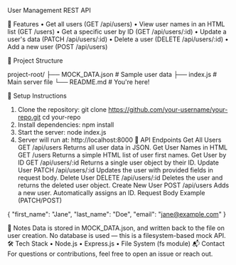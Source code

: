 User Management REST API

🚀 Features
•	Get all users (GET /api/users)
•	View user names in an HTML list (GET /users)
•	Get a specific user by ID (GET /api/users/:id)
•	Update a user's data (PATCH /api/users/:id)
•	Delete a user (DELETE /api/users/:id)
•	Add a new user (POST /api/users)

📁 Project Structure

project-root/
├── MOCK_DATA.json         # Sample user data
├── index.js               # Main server file
└── README.md              # You're here!

🔧 Setup Instructions
1.	Clone the repository:
git clone https://github.com/your-username/your-repo.git
cd your-repo
2.	Install dependencies:
npm install
3.	Start the server:
node index.js
4.	Server will run at: http://localhost:8000
📌 API Endpoints
Get All Users
GET /api/users
Returns all user data in JSON.
Get User Names in HTML
GET /users
Returns a simple HTML list of user first names.
Get User by ID
GET /api/users/:id
Returns a single user object by their ID.
Update User
PATCH /api/users/:id
Updates the user with provided fields in request body.
Delete User
DELETE /api/users/:id
Deletes the user and returns the deleted user object.
Create New User
POST /api/users
Adds a new user. Automatically assigns an ID.
Request Body Example (PATCH/POST)

{
  "first_name": "Jane",
  "last_name": "Doe",
  "email": "jane@example.com"
}

📝 Notes
Data is stored in MOCK_DATA.json, and written back to the file on user creation.
No database is used — this is a filesystem-based mock API.
🛠 Tech Stack
•	Node.js
•	Express.js
•	File System (fs module)
📬 Contact
For questions or contributions, feel free to open an issue or reach out.
